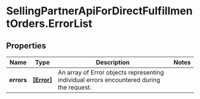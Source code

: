 # SellingPartnerApiForDirectFulfillmentOrders.ErrorList

## Properties

Name | Type | Description | Notes
------------ | ------------- | ------------- | -------------
**errors** | [**[Error]**](Error.md) | An array of Error objects representing individual errors encountered during the request. | 


